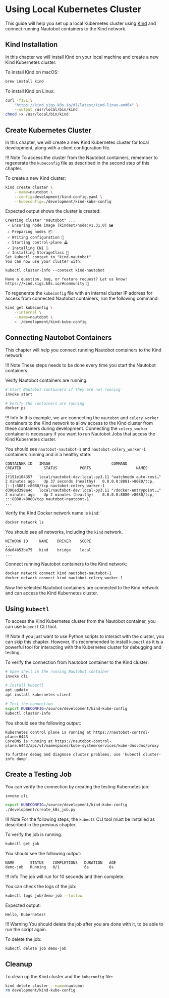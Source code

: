 # Using Local Kubernetes Cluster

This guide will help you set up a local Kubernetes cluster using [Kind](https://kind.sigs.k8s.io/) and connect running Nautobot containers to the Kind network.

## Kind Installation

In this chapter we will install Kind on your local machine and create a new Kind Kubernetes cluster.

To install Kind on macOS:

```bash
brew install kind
```

To install Kind on Linux:

```bash
curl -fsSL \
    "https://kind.sigs.k8s.io/dl/latest/kind-linux-amd64" \
    --output /usr/local/bin/kind
chmod +x /usr/local/bin/kind
```

## Create Kubernetes Cluster

In this chapter, we will create a new Kind Kubernetes cluster for local development, along with a client configuration file.

!!! Note
    To access the cluster from the Nautobot containers, remember to regenerate the `kubeconfig` file as described in the second step of this chapter.

To create a new Kind cluster:

```bash
kind create cluster \
    --name=nautobot \
    --config=development/kind-config.yaml \
    --kubeconfig=./development/kind-kube-config
```

Expected output shows the cluster is created:

```text
Creating cluster "nautobot" ...
 ✓ Ensuring node image (kindest/node:v1.31.0) 🖼
 ✓ Preparing nodes 📦
 ✓ Writing configuration 📜
 ✓ Starting control-plane 🕹️
 ✓ Installing CNI 🔌
 ✓ Installing StorageClass 💾
Set kubectl context to "kind-nautobot"
You can now use your cluster with:

kubectl cluster-info --context kind-nautobot

Have a question, bug, or feature request? Let us know! https://kind.sigs.k8s.io/#community 🙂
```

To regenerate the `kubeconfig` file with an internal cluster IP address for access from connected Nautobot containers, run the following command:

```bash
kind get kubeconfig \
    --internal \
    --name=nautobot \
    > ./development/kind-kube-config
```

## Connecting Nautobot Containers

This chapter will help you connect running Nautobot containers to the Kind network.

!!! Note
    These steps needs to be done every time you start the Nautobot containers.

Verify Nautobot containers are running:

```bash
# Start Nautobot containers if they are not running
invoke start

# Verify the containers are running
docker ps
```

!!! Info
    In this example, we are connecting the `nautobot` and `celery_worker` containers to the Kind network to allow access to the Kind cluster from these containers during development. Connecting the `celery_worker` container is necessary if you want to run Nautobot Jobs that access the Kind Kubernetes cluster.

You should see `nautobot-nautobot-1` and `nautobot-celery_worker-1` containers running and in a healthy state:

```text
CONTAINER ID   IMAGE                           COMMAND                  CREATED          STATUS          PORTS                    NAMES
...
1f191e104357   local/nautobot-dev:local-py3.11 "watchmedo auto-rest…"   2 minutes ago    Up 37 seconds (healthy)   0.0.0.0:8081->8080/tcp, [::]:8081->8080/tcp nautobot-celery_worker-1
d396ed398a4c   local/nautobot-dev:local-py3.11 "/docker-entrypoint.…"   2 minutes ago    Up 2 minutes (healthy)    0.0.0.0:8080->8080/tcp, :::8080->8080/tcp nautobot-nautobot-1
...
```

Verify the Kind Docker network name is `kind`:

```bash
docker network ls
```

You should see all networks, including the `kind` network.

```text
NETWORK ID     NAME    DRIVER    SCOPE
...
6de64b53be75   kind    bridge    local
...
```

Connect running Nautobot containers to the Kind network:

```bash
docker network connect kind nautobot-nautobot-1
docker network connect kind nautobot-celery_worker-1
```

Now the selected Nautobot containers are connected to the Kind network and can access the Kind Kubernetes cluster.

## Using `kubectl`

To access the Kind Kubernetes cluster from the Nautobot container, you can use `kubectl` CLI tool.

!!! Note
    If you just want to use Python scripts to interact with the cluster, you can skip this chapter. However, it's recommended to install `kubectl` as it is a powerful tool for interacting with the Kubernetes cluster for debugging and testing.

To verify the connection from Nautobot container to the Kind cluster:

```bash
# Open shell in the running Nautobot container
invoke cli

# Install kubectl
apt update
apt install kubernetes-client

# Test the connection
export KUBECONFIG=/source/development/kind-kube-config
kubectl cluster-info
```

You should see the following output:

```text
Kubernetes control plane is running at https://nautobot-control-plane:6443
CoreDNS is running at https://nautobot-control-plane:6443/api/v1/namespaces/kube-system/services/kube-dns:dns/proxy

To further debug and diagnose cluster problems, use 'kubectl cluster-info dump'.
```

## Create a Testing Job

You can verify the connection by creating the testing Kubernetes job:

```bash
invoke cli

export KUBECONFIG=/source/development/kind-kube-config
./development/create_k8s_job.py
```

!!! Note
    For the following steps, the `kubectl` CLI tool must be installed as described in the previous chapter.

To verify the job is running.

```bash
kubectl get job
```

You should see the following output:

```text
NAME       STATUS    COMPLETIONS   DURATION   AGE
demo-job   Running   0/1           6s         6s
```

!!! Info
    The job will run for 10 seconds and then complete.

You can check the logs of the job:

```bash
kubectl logs job/demo-job --follow
```

Expected output:

```text
Hello, Kubernetes!
```

!!! Warning
    You should delete the job after you are done with it, to be able to run the script again.

To delete the job:

```bash
kubectl delete job demo-job
```

## Cleanup

To clean up the Kind cluster and the `kubeconfig` file:

```bash
kind delete cluster --name=nautobot
rm development/kind-kube-config
```

